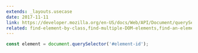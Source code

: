 ```yaml
---
extends: _layouts.usecase
date: 2017-11-11
link: https://developer.mozilla.org/en-US/docs/Web/API/Document/querySelector
related: find-element-by-class,find-multiple-DOM-elements,find-an-element-from-the-DOM
---
```



```javascript
const element = document.querySelector('#element-id');
```
